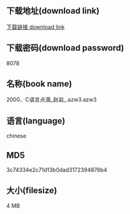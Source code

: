 ## 下载地址(download link)
[下载链接 download link](https://voluble-croquembouche-d321dc.netlify.app/?s=2000%E3%80%81C%E8%AF%AD%E8%A8%80%E7%82%B9%E6%BB%B4_%E8%B5%B5%E5%B2%A9_.azw3)

## 下载密码(download password)
8078

## 名称(book name)
2000、C语言点滴_赵岩_.azw3.azw3

## 语言(language)
chinese

## MD5
3c74334e2c71d13b0dad3172394876b4

## 大小(filesize)
4 MB
